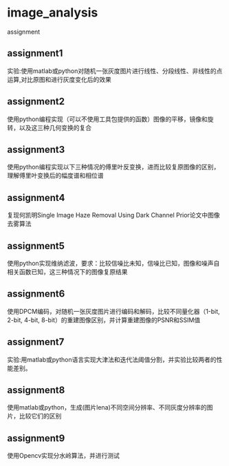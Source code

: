 # image_analysis
assignment
## assignment1
实验:使用matlab或python对随机一张灰度图片进行线性、分段线性、非线性的点运算,对比原图和进行灰度变化后的效果
## assignment2
使用python编程实现（可以不使用工具包提供的函数）图像的平移，镜像和旋转，以及这三种几何变换的复合
## assignment3
使用python编程实现以下三种情况的傅里叶反变换，进而比较复原图像的区别，理解傅里叶变换后的幅度谱和相位谱
## assignment4
复现何凯明Single Image Haze Removal Using Dark Channel Prior论文中图像去雾算法
## assignment5
使用python实现维纳滤波，要求：比较信噪比未知，信噪比已知，图像和噪声自相关函数已知，这三种情况下的图像复原结果
## assignment6
使用DPCM编码，对随机一张灰度图片进行编码和解码，比较不同量化器（1-bit, 2-bit, 4-bit, 8-bit）的重建图像区别，并计算重建图像的PSNR和SSIM值
## assignment7
实验:用matlab或python语言实现大津法和迭代法阈值分割，并实验比较两者的性能差别。
## assignment8
使用matlab或python，生成(图片lena)不同空间分辨率、不同灰度分辨率的图片，比较它们的区别
## assignment9
使用Opencv实现分水岭算法，并进行测试
